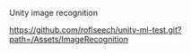 Unity image recognition

https://github.com/roflseech/unity-ml-test.git?path=/Assets/ImageRecognition

